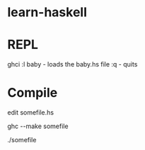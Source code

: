 learn-haskell
=============

REPL
====

ghci
:l baby - loads the baby.hs file
:q - quits

Compile
=======

edit somefile.hs

ghc --make somefile

./somefile


